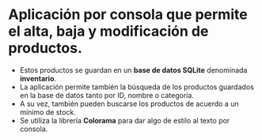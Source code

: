 # Aplicación por consola que permite el alta, baja y modificación de productos. 
- Estos productos se guardan en un **base de datos SQLite** denominada **inventario**.
- La aplicación permite también la búsqueda de los productos guardados en la base de datos tanto por ID, nombre o categoría.
- A su vez, también pueden buscarse los productos de acuerdo a un mínimo de stock.
- Se utiliza la librería **Colorama** para dar algo de estilo al texto por consola.